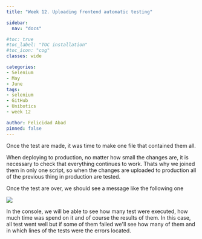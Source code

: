 ```yaml
---
title: "Week 12. Uploading frontend automatic testing"

sidebar:
  nav: "docs"

#toc: true
#toc_label: "TOC installation"
#toc_icon: "cog"
classes: wide

categories:
- Selenium
- May
- June
tags:
- selenium
- GitHub
- Unibotics
- week 12

author: Felicidad Abad
pinned: false
---
```


Once the test are made, it was time to make one file that contained them all.

When deploying to production, no matter how small the changes are, it is necessary to check that everything continues to work. Thats why we joined them in only one script, so when the changes are uploaded to production all of the previous thing in production are tested.

Once the test are over, we should see a message like the following one

![](/2021-tfg-felicidad-abad/images/captura-test-resultado1.png)

In the console, we will be able to see how many test were executed, how much time was spend on it and of course the results of them. In this case, all test went well but if some of them failed we'll see how many of them and in which lines of the tests were the errors located.
